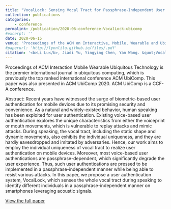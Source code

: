 ```yaml
---
title: "VocalLock: Sensing Vocal Tract for Passphrase-Independent User Authentication Leveraging Acoustic Signals on Smartphones"
collection: publications
catogories: 
    - conference
permalink: /publication/2020-06-conference-VocalLock-ubicomp
#excerpt: ''
date: 2020-06-15
venue: 'Proceedings of the ACM on Interactive, Mobile, Wearable and Ubiquitous Technologies (IMWUT)'
#paperurl: 'http://lynnlilu.github.io/files/.pdf'
citation: '<b>Li Lu</b>, Jiadi Yu, Yingying Chen, Yan Wang. &quot;VocalLock: Sensing Vocal Tract for Passphrase-Independent User Authentication Leveraging Acoustic Signals on Smartphones.&quot; <i>Proceedings of the ACM on Interactive, Mobile, Wearable and Ubiquitous Technologies (IMWUT)</i>. 4(2), pp. 51:1-51:24. Cancun, Mexico. 2020. doi: 10.1145/3397320.'
---
```


Proceedings of ACM Interaction Mobile Wearable Ubiquitous Technology is the premier international journal in ubiquitous computing, which is previously the top ranked international conference ACM UbiComp. This paper was also presented in ACM UbiComp 2020. ACM UbiComp is a CCF-A conference.

Abstract: Recent years have witnessed the surge of biometric-based user authentication for mobile devices due to its promising security and convenience. As a natural and widely-existed behavior, human speaking has been exploited for user authentication. Existing voice-based user authentication explores the unique characteristics from either the voiceprint or mouth movements, which is vulnerable to replay attacks and mimic attacks. During speaking, the vocal tract, including the static shape and dynamic movements, also exhibits the individual uniqueness, and they are hardly eavesdropped and imitated by adversaries. Hence, our work aims to employ the individual uniqueness of vocal tract to realize user authentication on mobile devices. Moreover, most voice-based user authentications are passphrase-dependent, which significantly degrade the user experience. Thus, such user authentications are pressed to be implemented in a passphrase-independent manner while being able to resist various attacks. In this paper, we propose a user authentication system, VocalLock, which senses the whole vocal tract during speaking to identify different individuals in a passphrase-independent manner on smartphones leveraging acoustic signals. 

[View the full paper](https://dl.acm.org/citation.cfm?id=3397320)

